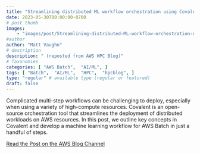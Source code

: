 ```yaml
---
title: "Streamlining distributed ML workflow orchestration using Covalent with AWS Batch"
date: 2023-05-30T00:00:00-0700
# post thumb
images:
    - "images/post/Streamlining-distributed-ML-workflow-orchestration-using-Covalent-with-AWS-Batch-1120x630.png"
#author
author: "Matt Vaughn"
# description
description: " (reposted from AWS HPC Blog)"
# Taxonomies
categories: [ "AWS Batch",  "AI/ML", ]
tags: [ "Batch",  "AI/ML",  "HPC",  "hpcblog", ]
type: "regular" # available type (regular or featured)
draft: false
---
```


Complicated multi-step workflows can be challenging to deploy, especially when using a variety of high-compute resources. Covalent is an open-source orchestration tool that streamlines the deployment of distributed workloads on AWS resources. In this post, we outline key concepts in Covalent and develop a machine learning workflow for AWS Batch in just a handful of steps.

<a href="https://aws.amazon.com/blogs/hpc/distributed-ml-workflow-using-covalent-with-aws-batch/" class="btn btn-primary btn-lg active" role="button" aria-pressed="true" style="margin-top: 8px;">Read the Post on the AWS Blog Channel</a>